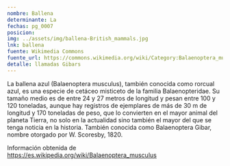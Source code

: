 ```yaml
---
nombre: Ballena
determinante: La
fechas: pg_0007
posicion: 
img: ../assets/img/ballena-British_mammals.jpg
lnk: ballena
fuente: Wikimedia Commons
fuente_url: https://commons.wikimedia.org/wiki/Category:Balaenoptera_musculus_(illustrations)#/media/File:British_mammals_(Pl._43)_(21269607064).jpg
detalle: llamadas Gibars
---
```


<p>La ballena azul (Balaenoptera musculus), también conocida como rorcual azul, es una especie de cetáceo misticeto de la familia Balaenopteridae. Su tamaño medio es de entre 24 y 27 metros de longitud y pesan entre 100 y 120 toneladas, aunque hay registros de ejemplares de más de 30 m de longitud y 170 toneladas de peso, que lo convierten en el mayor animal del planeta Tierra, no solo en la actualidad sino también el mayor del que se tenga noticia en la historia. También conocida como Balaenoptera Gibar, nombre otorgado por W. Scoresby, 1820.</p>
<p>Información obtenida de <a href="https://es.wikipedia.org/wiki/Balaenoptera_musculus" target="_blank">https://es.wikipedia.org/wiki/Balaenoptera_musculus</a>

